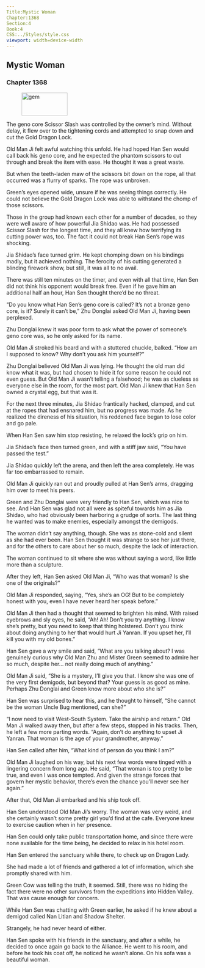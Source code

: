 ```yaml
---
Title:Mystic Woman 
Chapter:1368 
Section:4 
Book:4 
CSS:../Styles/style.css 
viewport: width=device-width
---
```

  
## Mystic Woman
### Chapter 1368
  
<figure>
	<img src="../Images/gem.gif" alt="gem" id="gem" width="120" height="60" />
</figure>
  

  
The geno core Scissor Slash was controlled by the owner’s mind. Without delay, it flew over to the tightening cords and attempted to snap down and cut the Gold Dragon Lock.

Old Man Ji felt awful watching this unfold. He had hoped Han Sen would call back his geno core, and he expected the phantom scissors to cut through and break the item with ease. He thought it was a great waste.

But when the teeth-laden maw of the scissors bit down on the rope, all that occurred was a flurry of sparks. The rope was unbroken.

Green’s eyes opened wide, unsure if he was seeing things correctly. He could not believe the Gold Dragon Lock was able to withstand the chomp of those scissors.

Those in the group had known each other for a number of decades, so they were well aware of how powerful Jia Shidao was. He had possessed Scissor Slash for the longest time, and they all knew how terrifying its cutting power was, too. The fact it could not break Han Sen’s rope was shocking.

Jia Shidao’s face turned grim. He kept chomping down on his bindings madly, but it achieved nothing. The ferocity of his cutting generated a blinding firework show, but still, it was all to no avail.

There was still ten minutes on the timer, and even with all that time, Han Sen did not think his opponent would break free. Even if he gave him an additional half an hour, Han Sen thought there’d be no threat.

“Do you know what Han Sen’s geno core is called? It’s not a bronze geno core, is it? Surely it can’t be,” Zhu Donglai asked Old Man Ji, having been perplexed.

Zhu Donglai knew it was poor form to ask what the power of someone’s geno core was, so he only asked for its name.

Old Man Ji stroked his beard and with a stuttered chuckle, balked. “How am I supposed to know? Why don’t you ask him yourself?”

Zhu Donglai believed Old Man Ji was lying. He thought the old man did know what it was, but had chosen to hide it for some reason he could not even guess. But Old Man Ji wasn’t telling a falsehood; he was as clueless as everyone else in the room, for the most part. Old Man Ji knew that Han Sen owned a crystal egg, but that was it.

For the next three minutes, Jia Shidao frantically hacked, clamped, and cut at the ropes that had ensnared him, but no progress was made. As he realized the direness of his situation, his reddened face began to lose color and go pale.

When Han Sen saw him stop resisting, he relaxed the lock’s grip on him.

Jia Shidao’s face then turned green, and with a stiff jaw said, “You have passed the test.”

Jia Shidao quickly left the arena, and then left the area completely. He was far too embarrassed to remain.

Old Man Ji quickly ran out and proudly pulled at Han Sen’s arms, dragging him over to meet his peers.

Green and Zhu Donglai were very friendly to Han Sen, which was nice to see. And Han Sen was glad not all were as spiteful towards him as Jia Shidao, who had obviously been harboring a grudge of sorts. The last thing he wanted was to make enemies, especially amongst the demigods.

The woman didn’t say anything, though. She was as stone-cold and silent as she had ever been. Han Sen thought it was strange to see her just there, and for the others to care about her so much, despite the lack of interaction.

The woman continued to sit where she was without saying a word, like little more than a sculpture.

After they left, Han Sen asked Old Man Ji, “Who was that woman? Is she one of the originals?”

Old Man Ji responded, saying, “Yes, she’s an OG! But to be completely honest with you, even I have never heard her speak before.”

Old Man Ji then had a thought that seemed to brighten his mind. With raised eyebrows and sly eyes, he said, “Ah! Ah! Don’t you try anything. I know she’s pretty, but you need to keep that thing holstered. Don’t you think about doing anything to her that would hurt Ji Yanran. If you upset her, I’ll kill you with my old bones.”

Han Sen gave a wry smile and said, “What are you talking about? I was genuinely curious why Old Man Zhu and Mister Green seemed to admire her so much, despite her… not really doing much of anything.”

Old Man Ji said, “She is a mystery, I’ll give you that. I know she was one of the very first demigods, but beyond that? Your guess is as good as mine. Perhaps Zhu Donglai and Green know more about who she is?”

Han Sen was surprised to hear this, and he thought to himself, “She cannot be the woman Uncle Bug mentioned, can she?”

“I now need to visit West-South System. Take the airship and return.” Old Man Ji walked away then, but after a few steps, stopped in his tracks. Then, he left a few more parting words. “Again, don’t do anything to upset Ji Yanran. That woman is the age of your grandmother, anyway.”

Han Sen called after him, “What kind of person do you think I am?”

Old Man Ji laughed on his way, but his next few words were tinged with a lingering concern from long ago. He said, “That woman is too pretty to be true, and even I was once tempted. And given the strange forces that govern her mystic behavior, there’s even the chance you’ll never see her again.”

After that, Old Man Ji embarked and his ship took off.

Han Sen understood Old Man Ji’s worry. The woman was very weird, and she certainly wasn’t some pretty girl you’d find at the cafe. Everyone knew to exercise caution when in her presence.

Han Sen could only take public transportation home, and since there were none available for the time being, he decided to relax in his hotel room.

Han Sen entered the sanctuary while there, to check up on Dragon Lady.

She had made a lot of friends and gathered a lot of information, which she promptly shared with him.

Green Cow was telling the truth, it seemed. Still, there was no hiding the fact there were no other survivors from the expeditions into Hidden Valley. That was cause enough for concern.

While Han Sen was chatting with Green earlier, he asked if he knew about a demigod called Nan Litian and Shadow Shelter.

Strangely, he had never heard of either.

Han Sen spoke with his friends in the sanctuary, and after a while, he decided to once again go back to the Alliance. He went to his room, and before he took his coat off, he noticed he wasn’t alone. On his sofa was a beautiful woman.